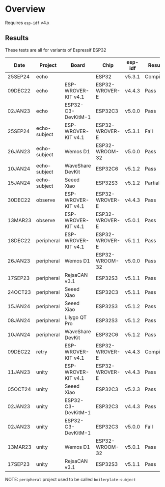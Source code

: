 # Overview

Requires `esp-idf` v4.x

## Results

These tests are all for variants of Espressif ESP32

|   Date  | Project      | Board                | Chip           | esp-idf  | Result   | Notes
| ------- | ------------ | -------------------- | -------------- | -------  | -------- | -----
| 25SEP24 | echo         |                      | ESP32          | v5.3.1   | Compiles | 
| 09DEC22 | echo         | ESP-WROVER-KIT v4.1  | ESP32-WROVER-E | v4.4.3   | Pass     | 
| 02JAN23 | echo         | ESP32-C3-DevKitM-1   | ESP32C3        | v5.0.0   | Pass     |
| 25SEP24 | echo-subject | ESP-WROVER-KIT v4.1  | ESP32-WROVER-E | v5.3.1   | Fail     | breaking change in tuple it seems
| 26JAN23 | echo-subject | Wemos D1             | ESP32-WROOM-32 | v5.0.0   | Pass     | 
| 10JAN24 | echo-subject | WaveShare DevKit     | ESP32C6        | v5.1.2   | Pass     | 
| 15JAN24 | echo-subject | Seeed Xiao           | ESP32S3        | v5.1.2   | Partial  | Gets IP.  Test paused for unrelated reasons
| 30DEC22 | observe      | ESP-WROVER-KIT v4.1  | ESP32-WROVER-E | v4.4.3   | Pass     | 
| 13MAR23 | observe      | ESP-WROVER-KIT v4.1  | ESP32-WROVER-E | v5.0.1   | Pass     | 
| 18DEC22 | peripheral   | ESP-WROVER-KIT v4.1  | ESP32-WROVER-E | v5.1.1   | Pass     | 
| 26JAN23 | peripheral   | Wemos D1             | ESP32-WROOM-32 | v5.0.0   | Pass     | 
| 17SEP23 | peripheral   | RejsaCAN v3.1        | ESP32S3        | v5.1.1   | Pass     |
| 24OCT23 | peripheral   | Seeed Xiao           | ESP32C3        | v5.1.1   | Pass     |
| 15JAN24 | peripheral   | Seeed Xiao           | ESP32S3        | v5.1.2   | Pass     |
| 08JAN24 | peripheral   | Lilygo QT Pro        | ESP32S3        | v5.1.2   | Pass     |
| 10JAN24 | peripheral   | WaveShare DevKit     | ESP32C6        | v5.1.2   | Pass     | 
| 09DEC22 | retry        | ESP-WROVER-KIT v4.1  | ESP32-WROVER-E | v4.4.3   | Compiles | Doesn't do anything of interest yet
| 11JAN23 | unity        | ESP-WROVER-KIT v4.1  | ESP32-WROVER-E | v4.4.3   | Pass     |
| 05OCT24 | unity        | Seeed Xiao           | ESP32C3        | v5.2.3   | Pass     |
| 02JAN23 | unity        | ESP32-C3-DevKitM-1   | ESP32C3        | v4.4.3   | Pass     |
| 02JAN23 | unity        | ESP32-C3-DevKitM-1   | ESP32C3        | v5.0.0   | Fail     | Compiler requires LWIP_NETCONN_SEM_PER_THREAD configuration
| 13MAR23 | unity        | Wemos D1             | ESP32-WROOM-32 | v5.0.1   | Pass     | 
| 17SEP23 | unity        | RejsaCAN v3.1        | ESP32S3        | v5.1.1   | Pass     |

NOTE: `peripheral` project used to be called `boilerplate-subject`
